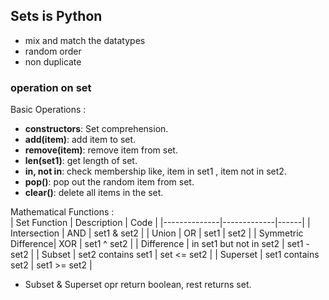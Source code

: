 Sets is Python
---

* mix and match the datatypes
* random order
* non duplicate

### operation on set
Basic Operations :   
   * **constructors**: Set comprehension.
   * **add(item)**: add item to set.
   * **remove(item)**: remove item from set.
   * **len(set1)**: get length of set.
   * **in, not in**: check membership like, item in set1 , item not in set2.
   * **pop()**: pop out the random item from set.
   * **clear()**: delete all items in the set.

Mathematical Functions :  
| Set Function | Description | Code |
|--------------|-------------|------|
| Intersection | AND  | set1 & set2 |
| Union        | OR   | set1 \| set2 |
| Symmetric Difference| XOR | set1 ^ set2 |
| Difference | in set1 but not in set2 | set1 - set2 |
| Subset | set2 contains set1 | set <= set2 |
| Superset | set1 contains set2 | set1 >= set2 |

* Subset & Superset opr return boolean, rest returns set.